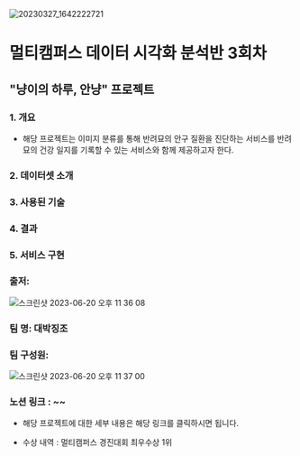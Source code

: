 ![20230327_1642222721](https://github.com/TeamProjectSW/TeamProject/assets/109095108/494121c0-76c9-4688-bca1-2209fc1279a1)
# 멀티캠퍼스 데이터 시각화 분석반 3회차

## "냥이의 하루, 안냥" 프로젝트 


### 1. 개요
- 해당 프로젝트는 이미지 분류를 통해 반려묘의 안구 질환을 진단하는 서비스를 반려묘의 건강 일지를 기록할 수 있는 서비스와 함께 제공하고자 한다.

### 2. 데이터셋 소개

### 3. 사용된 기술


### 4. 결과


### 5. 서비스 구현

### 출저: 
![스크린샷 2023-06-20 오후 11 36 08](https://github.com/TeamProjectSW/TeamProject/assets/109095108/93894708-228c-4a5e-b1a3-41b6b175a4d4)


### 팀 명: 대박징조
### 팀 구성원:
![스크린샷 2023-06-20 오후 11 37 00](https://github.com/TeamProjectSW/TeamProject/assets/109095108/dc8f83e1-f115-46ee-ad5d-8fbe701d40c2)



### 노션 링크 : ~~
- 해당 프로젝트에 대한 세부 내용은 해당 링크를 클릭하시면 됩니다.

- 수상 내역 : 멀티캠퍼스 경진대회 최우수상 1위 



